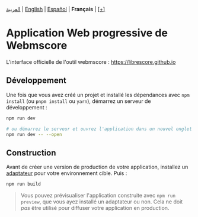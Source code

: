 <div dir="ltr" align="left">

[&#8206;العربية](https://github.com/LibreScore/webmscore-pwa/docs/ar/اقرأني.md) | [&#8206;English](https://github.com/LibreScore/webmscore-pwa/docs/en/README.md) | [&#8206;Español](https://github.com/LibreScore/webmscore-pwa/docs/es/LÉAME.md) | &#8206;**Français** | &#8206;[[+]](https://librescore.ddns.net/new-lang/librescore/docs)

# Application Web progressive de Webmscore

L'interface officielle de l'outil webmscore : <https://librescore.github.io>

## Développement

Une fois que vous avez créé un projet et installé les dépendances avec `npm install` (ou `pnpm install` ou `yarn`), démarrez un serveur de développement :

```bash
npm run dev

# ou démarrez le serveur et ouvrez l'application dans un nouvel onglet du navigateur
npm run dev -- --open
```

## Construction

Avant de créer une version de production de votre application, installez un [adaptateur](https://kit.svelte.dev/docs#adapters) pour votre environnement cible. Puis :

```bash
npm run build
```

> Vous pouvez prévisualiser l'application construite avec `npm run preview`, que vous ayez installé un adaptateur ou non. Cela ne doit _pas_ être utilisé pour diffuser votre application en production.

</div>
